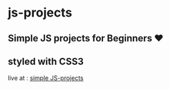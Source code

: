 # js-projects

## Simple JS projects for Beginners ❤
## styled with CSS3

live at : [simple JS-projects](ziadaref.github.io/js-projects)
